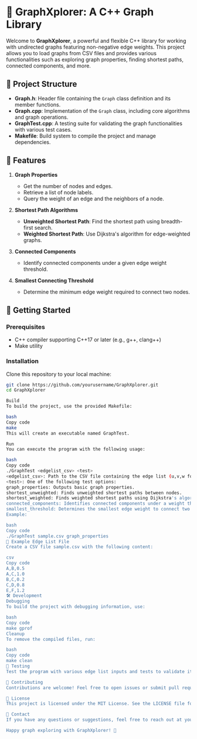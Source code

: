 # 🚀 GraphXplorer: A C++ Graph Library

Welcome to **GraphXplorer**, a powerful and flexible C++ library for working with undirected graphs featuring non-negative edge weights. This project allows you to load graphs from CSV files and provides various functionalities such as exploring graph properties, finding shortest paths, connected components, and more.

## 📂 Project Structure

- **Graph.h**: Header file containing the `Graph` class definition and its member functions.
- **Graph.cpp**: Implementation of the `Graph` class, including core algorithms and graph operations.
- **GraphTest.cpp**: A testing suite for validating the graph functionalities with various test cases.
- **Makefile**: Build system to compile the project and manage dependencies.

## 🔧 Features

1. **Graph Properties**
   - Get the number of nodes and edges.
   - Retrieve a list of node labels.
   - Query the weight of an edge and the neighbors of a node.

2. **Shortest Path Algorithms**
   - **Unweighted Shortest Path**: Find the shortest path using breadth-first search.
   - **Weighted Shortest Path**: Use Dijkstra's algorithm for edge-weighted graphs.

3. **Connected Components**
   - Identify connected components under a given edge weight threshold.

4. **Smallest Connecting Threshold**
   - Determine the minimum edge weight required to connect two nodes.

## 🚀 Getting Started

### Prerequisites
- C++ compiler supporting C++17 or later (e.g., g++, clang++)
- Make utility

### Installation
Clone this repository to your local machine:
```bash
git clone https://github.com/yourusername/GraphXplorer.git
cd GraphXplorer

Build
To build the project, use the provided Makefile:

bash
Copy code
make
This will create an executable named GraphTest.

Run
You can execute the program with the following usage:

bash
Copy code
./GraphTest <edgelist_csv> <test>
<edgelist_csv>: Path to the CSV file containing the edge list (u,v,w format).
<test>: One of the following test options:
graph_properties: Outputs basic graph properties.
shortest_unweighted: Finds unweighted shortest paths between nodes.
shortest_weighted: Finds weighted shortest paths using Dijkstra's algorithm.
connected_components: Identifies connected components under a weight threshold.
smallest_threshold: Determines the smallest edge weight to connect two nodes.
Example:

bash
Copy code
./GraphTest sample.csv graph_properties
📁 Example Edge List File
Create a CSV file sample.csv with the following content:

csv
Copy code
A,B,0.5
A,C,1.0
B,C,0.2
C,D,0.8
E,F,1.2
🛠 Development
Debugging
To build the project with debugging information, use:

bash
Copy code
make gprof
Cleanup
To remove the compiled files, run:

bash
Copy code
make clean
🧪 Testing
Test the program with various edge list inputs and tests to validate its correctness. Customize the provided test cases or add your own in GraphTest.cpp.

🤝 Contributing
Contributions are welcome! Feel free to open issues or submit pull requests with improvements, bug fixes, or new features.

📜 License
This project is licensed under the MIT License. See the LICENSE file for details.

💬 Contact
If you have any questions or suggestions, feel free to reach out at your-email@example.com or open an issue on GitHub.

Happy graph exploring with GraphXplorer! 🌟
